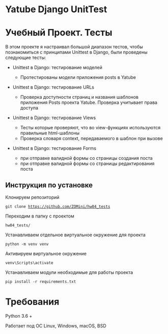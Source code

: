 # Yatube Django UnitTest
# Учебный Проект. Тесты
В этом проекте я настраивал большой диапазон тестов, чтобы познакомиться с принципами Unittest в Django, были проведены следующие тесты:

- Unittest в Django: тестирование моделей
  - Протестированы модели приложения posts в Yatube

- Unittest в Django: тестирование URLs
  - Проверка доступности страниц и названия шаблонов приложения Posts проекта Yatube. Проверка учитывает права доступа

- Unittest в Django: тестирование Views
  - Тесты которые проверяют, что во view-функциях используются правильные html-шаблоны
  - Проверка словаря context, передаваемого в шаблон при вызове

- Unittest в Django: тестирование Forms
  - при отправке валидной формы со страницы создания поста
  - при отправке валидной формы со страницы редактирования поста

## Инструкция по установке

Клонируем репозиторий

<code>git clone https://github.com/ZOMini/hw04_tests</code>

Переходим в папку с проектом

<code>hw04_tests/</code>

Устанавливаем отдельное виртуальное окружение для проекта

<code>python -m venv venv</code>

Активируем виртуальное окружение

<code>venv\Scripts\activate</code>

Устанавливаем модули необходимые для работы проекта

<code>pip install -r requirements.txt</code>

# Требования
Python 3.6 +

Работает под ОС Linux, Windows, macOS, BSD
